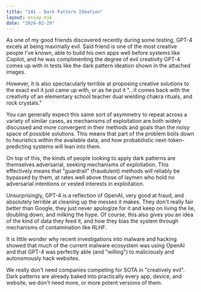 ```yaml
---
title: "141 - Dark Pattern Ideation"
layout: essay.njk
date: "2024-02-29"
---
```


As one of my good friends discovered recently during some testing, GPT-4 excels at being maximally evil. Said friend is one of the most creative people I've known, able to build his own apps well before systems like Copilot, and he was complimenting the degree of evil creativity GPT-4 comes up with in tests like the dark pattern ideation shown in the attached images.

However, it is also spectacularly terrible at proposing creative solutions to the exact evil it just came up with, or as he put it "...it comes back with the creativity of an elementary school teacher dual wielding chakra rituals, and rock crystals."

You can generally expect this same sort of asymmetry to repeat across a variety of similar cases, as mechanisms of exploitation are both widely discussed and more convergent in their methods and goals than the noisy space of possible solutions. This means that part of the problem boils down to heuristics within the available data, and how probabilistic next-token-predicting systems will lean into them.

On top of this, the kinds of people looking to apply dark patterns are themselves adversarial, seeking mechanisms of exploitation. This effectively means that "guardrail" (fraudulent) methods will reliably be bypassed by them, at rates well above those of laymen who hold no adversarial intentions or vested interests in exploitation.

Unsurprisingly, GPT-4 is a reflection of OpenAI, very good at fraud, and absolutely terrible at cleaning up the messes it makes. They don't really fair better than Google, they just never apologize for it and keep on living the lie, doubling down, and milking the hype. Of course, this also gives you an idea of the kind of data they feed it, and how they bias the system through mechanisms of contamination like RLHF.

It is little wonder why recent investigations into malware and hacking showed that much of the current malware ecosystem was using OpenAI and that GPT-4 was perfectly able (and "willing") to maliciously and autonomously hack websites.

We really don't need companies competing for SOTA in "creatively evil". Dark patterns are already baked into practically every app, device, and website, we don't need more, or more potent versions of them.
